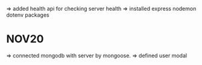 => added health api for checking server health
=> installed express nodemon dotenv packages

# NOV20

=> connected mongodb with server by mongoose.
=> defined user modal
